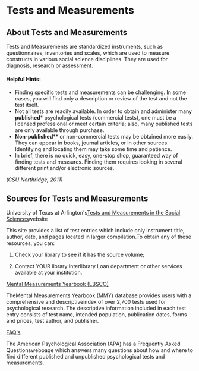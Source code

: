 # Tests and Measurements

## About Tests and Measurements

Tests and Measurements are standardized instruments, such as questionnaires, inventories and scales, which are used to measure constructs in various social science disciplines. They are used for diagnosis, research or assessment.

#### Helpful Hints:

* Finding specific tests and measurements can be challenging. In some cases, you will find only a description or review of the test and not the test itself.
* Not all tests are readily available. In order to obtain and administer many 
  **published**\* psychological tests \(commercial tests\), one must be a licensed professional or meet certain criteria; also, many published tests are only available through purchase.
* **Non-published**\*\* or non-commercial tests may be obtained more easily. They can appear in books, journal articles, or in other sources. Identifying and locating them may take some time and patience.
* In brief, there is no quick, easy, one-stop shop, guaranteed way of finding tests and measures.
  Finding them requires looking in several different print and/or electronic sources.

_\(CSU Northridge, 2011\)_

## Sources for Tests and Measurements

University of Texas at Arlington's[Tests and Measurements in the Social Sciences](https://web.archive.org/web/20150906152046/http:/www.refworks.com/refshare/?site=020461141200000000/RWWS4A1109852/000251067628646000)website

This site provides a list of test entries which include only instrument title, author, date, and pages located in larger compilation.To obtain any of these resources, you can:

1. Check your library to see if it has the source volume;

2. Contact YOUR library Interlibrary Loan department or other services available at your institution.

[Mental Measurements Yearbook \(EBSCO\)](https://web.archive.org/web/20150906152046/http:/summit.csuci.edu:2048/login?url=http://search.ebscohost.com/login.aspx?authtype=ip,uid&profile=ehost&defaultdb=mmt)

TheMental Measurements Yearbook \(MMY\) database provides users with a comprehensive and descriptiveindex of over 2,700 tests used for psychological research. The descriptive information included in each test entry consists of test name, intended population, publication dates, forms and prices, test author, and publisher.

[FAQ's](https://web.archive.org/web/20150906152046/http:/www.apa.org/science/programs/testing/find-tests.aspx)

The American Psychological Association \(APA\) has a Frequently Asked Questionswebpage which answers many questions about how and where to find different published and unpublished psychological tests and measurements.

